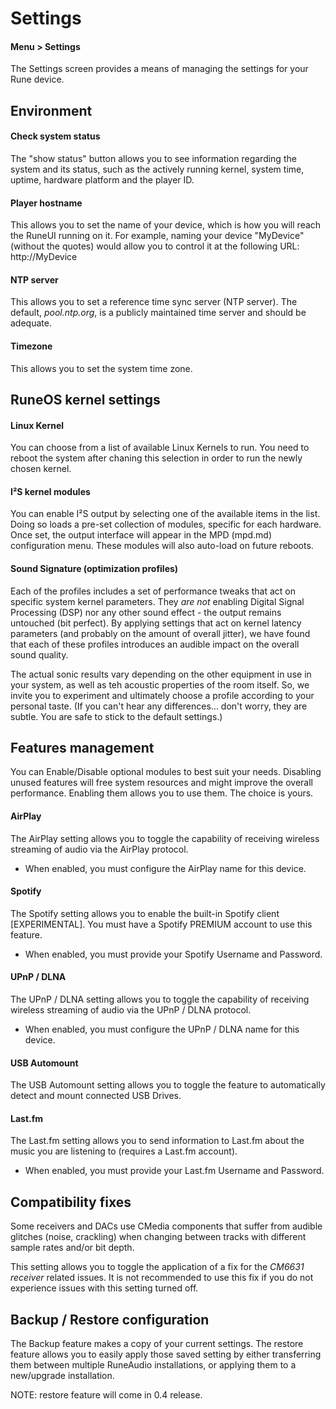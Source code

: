 # Settings

#### Menu > Settings

The Settings screen provides a means of managing the settings for your Rune device.

## Environment

####  Check system status

The "show status" button allows you to see information regarding the system and its status, such as the actively running kernel, system time, uptime, hardware platform and the player ID.

#### Player hostname

This allows you to set the name of your device, which is how you will reach the RuneUI running on it. For example, naming your device "MyDevice" (without the quotes) would allow you to control it at the following URL: http://MyDevice

#### NTP server
This allows you to set a reference time sync server (NTP server). The default, *pool.ntp.org*, is a publicly maintained time server and should be adequate.

#### Timezone
This allows you to set the system time zone.


## RuneOS kernel settings

#### Linux Kernel

You can choose from a list of available Linux Kernels to run. You need to reboot the system after chaning this selection in order to run the newly chosen kernel.

#### I²S kernel modules

You can enable I²S output by selecting one of the available items in the list. Doing so loads a pre-set collection of modules, specific for each hardware. Once set, the output interface will appear in the MPD (mpd.md) configuration menu. These modules will also auto-load on future reboots.

#### Sound Signature (optimization profiles)
Each of the profiles includes a set of performance tweaks that act on specific system kernel parameters. They *are not* enabling Digital Signal Processing (DSP) nor any other sound effect - the output remains untouched (bit perfect). By applying settings that act on kernel latency parameters (and probably on the amount of overall jitter), we have found that each of these profiles introduces an audible impact on the overall sound quality.

The actual sonic results vary depending on the other equipment in use in your system, as well as teh acoustic properties of the room itself. So, we invite you to experiment and ultimately choose a profile according to your personal taste. (If you can't hear any differences... don't worry, they are subtle. You are safe to stick to the default settings.)

## Features management
You can Enable/Disable optional modules to best suit your needs. Disabling unused features will free system resources and might improve the overall performance. Enabling them allows you to use them. The choice is yours.

#### AirPlay

The AirPlay setting allows you to toggle the capability of receiving wireless streaming of audio via the AirPlay protocol.

- When enabled, you must configure the AirPlay name for this device.

#### Spotify

The Spotify setting allows you to enable the built-in Spotify client [EXPERIMENTAL]. You must have a Spotify PREMIUM account to use this feature.

- When enabled, you must provide your Spotify Username and Password.

#### UPnP / DLNA

The UPnP / DLNA setting allows you to toggle the capability of receiving wireless streaming of audio via the UPnP / DLNA protocol.

- When enabled, you must configure the UPnP / DLNA name for this device.


#### USB Automount

The USB Automount setting allows you to toggle the feature to automatically detect and mount connected USB Drives.

#### Last.fm

The Last.fm setting allows you to send information to Last.fm about the music you are listening to (requires a Last.fm account).

- When enabled, you must provide your Last.fm Username and Password.

## Compatibility fixes
Some receivers and DACs use CMedia components that suffer from audible glitches (noise, crackling) when changing between tracks with different sample rates and/or bit depth.

This setting allows you to toggle the application of a fix for the *CM6631 receiver* related issues. It is not recommended to use this fix if you do not experience issues with this setting turned off.

## Backup / Restore configuration

The Backup feature makes a copy of your current settings. The restore feature allows you to easily apply those saved setting by either transferring them between multiple RuneAudio installations, or applying them to a new/upgrade installation.

NOTE: restore feature will come in 0.4 release.

